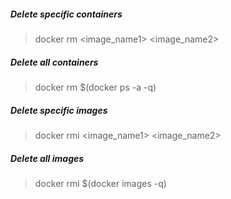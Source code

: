 
##### Delete specific containers
> docker rm <image_name1> <image_name2>

##### Delete all containers
> docker rm $(docker ps -a -q)


##### Delete specific images
> docker rmi <image_name1> <image_name2>

##### Delete all images
> docker rmi $(docker images -q)
